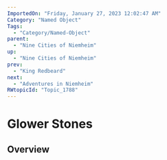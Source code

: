 ```yaml
---
ImportedOn: "Friday, January 27, 2023 12:02:47 AM"
Category: "Named Object"
Tags:
  - "Category/Named-Object"
parent:
  - "Nine Cities of Niemheim"
up:
  - "Nine Cities of Niemheim"
prev:
  - "King Redbeard"
next:
  - "Adventures in Niemheim"
RWtopicId: "Topic_1788"
---
```

# Glower Stones
## Overview
